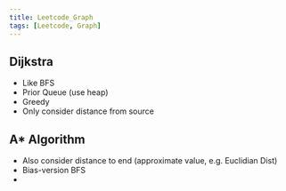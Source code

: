 ```yaml
---
title: Leetcode_Graph
tags: [Leetcode, Graph]
---
```

## Dijkstra

- Like BFS
- Prior Queue (use heap)
- Greedy
- Only consider distance from source


## A* Algorithm

- Also consider distance to end (approximate value, e.g. Euclidian Dist)
- Bias-version BFS
-
